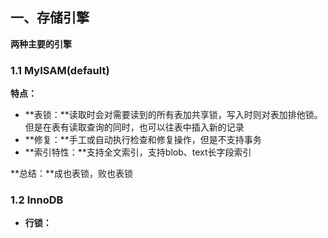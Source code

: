 ## 一、存储引擎

**两种主要的引擎**

### 1.1 MyISAM(default)

**特点：**

- **表锁：**读取时会对需要读到的所有表加共享锁，写入时则对表加排他锁。但是在表有读取查询的同时，也可以往表中插入新的记录
- **修复：**手工或自动执行检查和修复操作，但是不支持事务
- **索引特性：**支持全文索引，支持blob、text长字段索引

**总结：**成也表锁，败也表锁

### 1.2 InnoDB

- **行锁：**

